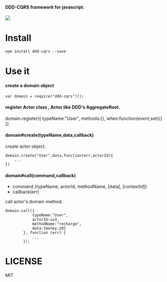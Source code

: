 #### DDD-CQRS framework for javascript.

![](https://raw.githubusercontent.com/leogiese/ddd-cqrs/master/img.png)

Install
=======

    npm install ddd-cqrs --save

Use it
======


#### create a domain object
```
var domain = require("ddd-cqrs")();
```

#### register Actor class , Actor like DDD's AggregateRoot.

domain.register({
    typeName:"User",
    methods:{},
    when:function(event,set){}
})

#### domain#create(typeName,data,callback)

create actor object.
```
domain.create("User",data,function(err,actorId){
    ...
})
```

#### domain#call(command,callback)

+ command {typeName, actorId, methodName, [data], [contextId]}
+ callback(err)

call actor's domain method.

```
domain.call({
            typeName:"User",
            actorId:uid,
            methodName:"recharge",
            data:{money:20}
        }, function (err) {
            ...
        });
```




LICENSE
=======
MIT